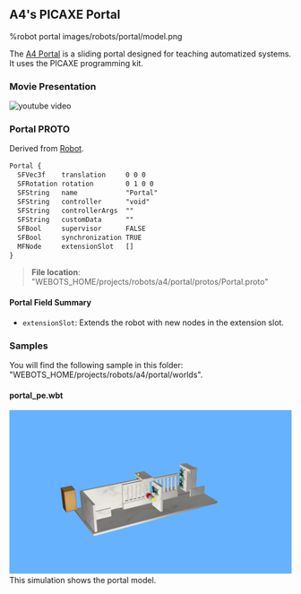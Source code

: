 ## A4's PICAXE Portal

%robot portal images/robots/portal/model.png

The [A4 Portal](http://www.a4.fr/automatisme-et-robotique/maquettes-automatisees/portail-coulissant-automatise.html) is a sliding portal designed for teaching automatized systems.
It uses the PICAXE programming kit.

### Movie Presentation

![youtube video](https://www.youtube.com/watch?v=vBS7t1eQINs)

### Portal PROTO

Derived from [Robot](../reference/robot.md).

```
Portal {
  SFVec3f    translation     0 0 0
  SFRotation rotation        0 1 0 0
  SFString   name            "Portal"
  SFString   controller      "void"
  SFString   controllerArgs  ""
  SFString   customData      ""
  SFBool     supervisor      FALSE
  SFBool     synchronization TRUE
  MFNode     extensionSlot   []
}
```

> **File location**: "WEBOTS\_HOME/projects/robots/a4/portal/protos/Portal.proto"

#### Portal Field Summary

- `extensionSlot`: Extends the robot with new nodes in the extension slot.

### Samples

You will find the following sample in this folder: "WEBOTS\_HOME/projects/robots/a4/portal/worlds".

#### portal\_pe.wbt

![portal_pe.wbt.png](images/robots/portal/portal_pe.wbt.png) This simulation shows the portal model.
